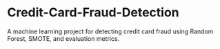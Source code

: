 # Credit-Card-Fraud-Detection
A machine learning project for detecting credit card fraud using Random Forest, SMOTE, and evaluation metrics.
